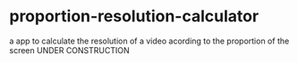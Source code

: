 # proportion-resolution-calculator
 a app to calculate the resolution of a video acording to the proportion of the screen
 UNDER CONSTRUCTION